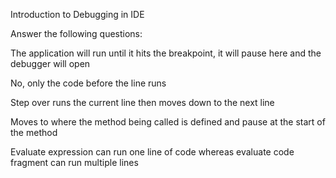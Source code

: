 Introduction to Debugging in IDE

Answer the following questions:

<!-- 1. What is the purpose of a breakpoint? -->

The application will run until it hits the breakpoint, it will pause here and the debugger will open

<!-- 2. Does the line of code on a breakpoint run when you start debugging? -->

No, only the code before the line runs

<!-- 3. How do we debug the next line of code? -->

Step over runs the current line then moves down to the next line

<!-- 4. What does the step into command do? -->

Moves to where the method being called is defined and pause at the start of the method

<!-- 5. What is the difference between evaluate expression and evaluate code fragment? -->

Evaluate expression can run one line of code whereas evaluate code fragment can run multiple lines
